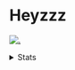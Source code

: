 # Heyzzz  

[![.](https://skillicons.dev/icons?i=js,java)](https://skillicons.dev)  

<details>
<summary>Stats</summary
<!--START_SECTION:waka-->

```txt
TypeScript   0 secs          ████████████▓░░░░░░░░░░░░   51.22 %
JSON         0 secs          ████████████▒░░░░░░░░░░░░   48.78 %
```

<!--END_SECTION:waka-->
</details>
